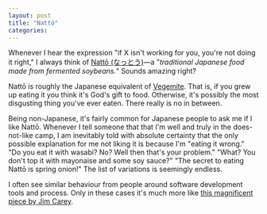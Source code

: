 ```yaml
---
layout: post
title: "Nattō"
categories:
---
```

Whenever I hear the expression "if X isn't working for you, you're not doing it right," I always think of [Nattō (なっとう)](http://en.wikipedia.org/wiki/Nattō)—a "_traditional Japanese food made from fermented soybeans._" Sounds amazing right?

Nattō is roughly the Japanese equivalent of [Vegemite](http://en.wikipedia.org/wiki/Vegemite). That is, if you grew up eating it you think it's God's gift to food. Otherwise, it's possibly the most disgusting thing you've ever eaten. There really is no in between.

Being non-Japanese, it's fairly common for Japanese people to ask me if I like Nattō. Whenever I tell someone that that I'm well and truly in the does-not-like camp, I am inevitably told with absolute certainty that the only possible explanation for me not liking it is because I'm "eating it wrong." "Do you eat it with wasabi? No? Well then that's your problem." "What? You don't top it with mayonaise and some soy sauce?" "The secret to eating Nattō is spring onion!" The list of variations is seemingly endless.

I often see similar behaviour from people around software development tools and process. Only in these cases it's much more like [this magnificent piece by Jim Carey](https://www.youtube.com/watch?v=h_vvI26NnwE).
